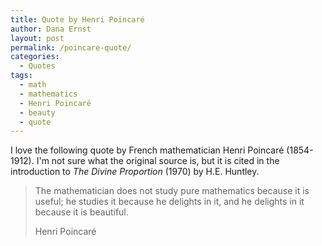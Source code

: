 ```yaml
---
title: Quote by Henri Poincaré
author: Dana Ernst
layout: post
permalink: /poincare-quote/
categories:
  - Quotes
tags:
  - math
  - mathematics
  - Henri Poincaré
  - beauty
  - quote
---
```


I love the following quote by French mathematician Henri Poincaré (1854-1912).  I'm not sure what the original source is, but it is cited in the introduction to *The Divine Proportion* (1970) by H.E. Huntley.

<blockquote>
<p>The mathematician does not study pure mathematics because it is useful; he studies it because he delights in it, and he delights in it because it is beautiful.</p>
<footer>Henri Poincaré</footer>
</blockquote>
